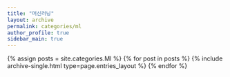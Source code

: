 ```yaml
---
title: "머신러닝"
layout: archive
permalink: categories/ml
author_profile: true
sidebar_main: true
---
```



{% assign posts = site.categories.Ml %}
{% for post in posts %} {% include archive-single.html type=page.entries_layout %} {% endfor %}